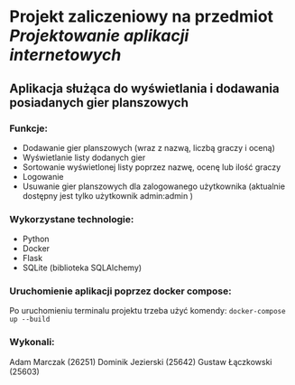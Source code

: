 # Projekt zaliczeniowy na przedmiot _Projektowanie aplikacji internetowych_

## Aplikacja służąca do wyświetlania i dodawania posiadanych gier planszowych

### Funkcje:
- Dodawanie gier planszowych (wraz z nazwą, liczbą graczy i oceną)
- Wyświetlanie listy dodanych gier
- Sortowanie wyświetlonej listy poprzez nazwę, ocenę lub ilość graczy
- Logowanie
- Usuwanie gier planszowych dla zalogowanego użytkownika (aktualnie dostępny jest tylko użytkownik admin:admin )

### Wykorzystane technologie:
- Python
- Docker
- Flask
- SQLite (biblioteka SQLAlchemy)

### Uruchomienie aplikacji poprzez docker compose: 
Po uruchomieniu terminalu projektu trzeba użyć komendy: `docker-compose up --build`


### Wykonali:
Adam Marczak (26251)
Dominik Jezierski (25642)
Gustaw Łączkowski (25603)
